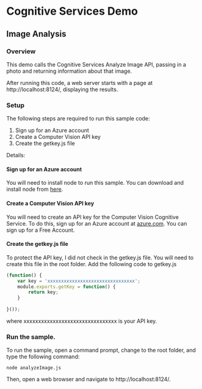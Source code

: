# Cognitive Services Demo
## Image Analysis

### Overview
This demo calls the Cognitive Services Analyze Image API, passing in a photo and returning information about that image. 

After running this code, a web server starts with a page at http://localhost:8124/, displaying the results.

### Setup

The following steps are required to run this sample code:

1. Sign up for an Azure account
2. Create a Computer Vision API key
3. Create the getkey.js file

Details:

#### Sign up for an Azure account
You will need to install node to run this sample. You can download and install node from [here](https://nodejs.org/).

#### Create a Computer Vision API key
You will need to create an API key for the Computer Vision Cognitive Service. To do this, sign up for an Azure account at [azure.com](http://azure.com). You can sign up for a Free Account.

#### Create the getkey.js file
To protect the API key, I did not check in the getkey.js file. You will need to create this file in the root folder. Add the following code to getkey.js

```javascript
(function() {
    var key = 'xxxxxxxxxxxxxxxxxxxxxxxxxxxxxxxx';
    module.exports.getKey = function() {
        return key;
    }
    
}());
```

where xxxxxxxxxxxxxxxxxxxxxxxxxxxxxxxx is your API key.

### Run the sample.

To run the sample, open a command prompt, change to the root folder, and type the following command:

```
node analyzeImage.js
```

Then, open a web browser and navigate to http://localhost:8124/.

